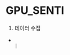 # GPU_SENTI

1. 데이터 수집
  -                                                                                                                                  |
